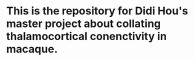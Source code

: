 # This is the repository for Didi Hou's master project about collating thalamocortical conenctivity in macaque.
